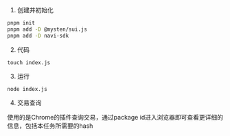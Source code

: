 1. 创建并初始化

```bash
pnpm init
pnpm add -D @mysten/sui.js
pnpm add -D navi-sdk
```

2. 代码

`touch index.js`

3. 运行

`node index.js`

4. 交易查询

使用的是Chrome的插件查询交易，通过package id进入浏览器即可查看更详细的信息，包括本任务所需要的hash
